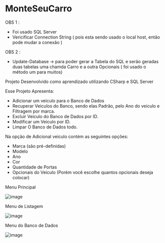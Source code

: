 # MonteSeuCarro

OBS 1 : 
 - Foi usado SQL Server
 - Vericificar Connection String ( pois esta sendo usado o local host, então pode mudar a conexão )

OBS 2 : 
 - Update-Database -> para poder gerar a Tabela do SQL e serão geradas duas tabelas uma chamda Carro e a outra Opcionais ( foi usado o método um para muitos)


Projeto Desenvolvido como aprendizado 
utilizando CSharp e SQL Server 

Esse Projeto Apresenta:
 - Adicionar um veiculo para o Banco de Dados 
 - Recuperar Veiculos do Banco, sendo elas Padrão, pelo Ano do veiculo e Filtragem por marca.
 - Excluir Veiculo do Banco de Dados por ID.
 - Modificar um Veiculo por ID.
 - Limpar O Banco de Dados todo.
 
Na opção de Adicional veiculo contém as seguintes opções:
 - Marca (são pré-definidas) 
 - Modelo
 - Ano
 - Cor
 - Quantidade de Portas
 - Opcionais do Veiculo (Porém você escolhe quantos opcionais deseja colocar)

Menu Principal

![image](https://user-images.githubusercontent.com/111993779/186735343-b4514c93-1373-4238-851f-fc02ab932125.png)

Menu de Listagem

![image](https://user-images.githubusercontent.com/111993779/186735449-937444ea-a98a-4196-9c37-a55dacc9fc88.png)

Menu do Banco de Dados

![image](https://user-images.githubusercontent.com/111993779/186735249-d8bbeb4e-0847-48a9-b02a-f8ac2f670adc.png)

